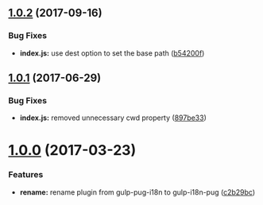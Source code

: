 <a name="1.0.2"></a>
## [1.0.2](https://github.com/felixzapata/gulp-i18n-pug/compare/1.0.1...v1.0.2) (2017-09-16)


### Bug Fixes

* **index.js:** use dest option to set the base path ([b54200f](https://github.com/felixzapata/gulp-i18n-pug/commit/b54200f))



<a name="1.0.1"></a>
## [1.0.1](https://github.com/felixzapata/gulp-i18n-pug/compare/1.0.0...v1.0.1) (2017-06-29)


### Bug Fixes

* **index.js:** removed unnecessary cwd property ([897be33](https://github.com/felixzapata/gulp-i18n-pug/commit/897be33))



<a name="1.0.0"></a>
# [1.0.0](https://github.com/felixzapata/gulp-i18n-pug/compare/0.1.1...v1.0.0) (2017-03-23)


### Features

* **rename:** rename plugin from gulp-pug-i18n to gulp-i18n-pug ([c2b29bc](https://github.com/felixzapata/gulp-i18n-pug/commit/c2b29bc))



